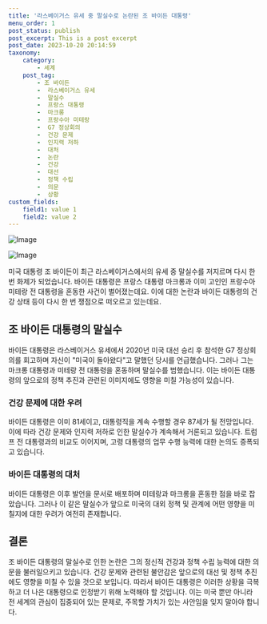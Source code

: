 ```yaml
---
title: '라스베이거스 유세 중 말실수로 논란된 조 바이든 대통령'
menu_order: 1
post_status: publish
post_excerpt: This is a post excerpt
post_date: 2023-10-20 20:14:59
taxonomy:
    category:
        - 세계
    post_tag:
        - 조 바이든
        -  라스베이거스 유세
        -  말실수
        -  프랑스 대통령
        -  마크롱
        -  프랑수아 미테랑
        -  G7 정상회의
        -  건강 문제
        -  인지력 저하
        -  대처
        -  논란
        -  건강
        -  대선
        -  정책 수립
        -  의문
        -  상황
custom_fields:
    field1: value 1
    field2: value 2
---
```


![Image](https://imgnews.pstatic.net/image/029/2024/02/06/0002853957_001_20240206154001071.jpg?type=w647)

![Image](https://imgnews.pstatic.net/image/029/2024/02/06/0002853957_002_20240206154001085.jpg?type=w647)


미국 대통령 조 바이든이 최근 라스베이거스에서의 유세 중 말실수를 저지르며 다시 한 번 화제가 되었습니다. 바이든 대통령은 프랑스 대통령 마크롱과 이미 고인인 프랑수아 미테랑 전 대통령을 혼동한 사건이 벌어졌는데요. 이에 대한 논란과 바이든 대통령의 건강 상태 등이 다시 한 번 쟁점으로 떠오르고 있는데요. 

## 조 바이든 대통령의 말실수
바이든 대통령은 라스베이거스 유세에서 2020년 미국 대선 승리 후 참석한 G7 정상회의를 회고하며 자신이 "미국이 돌아왔다"고 말했던 당시를 언급했습니다. 그러나 그는 마크롱 대통령과 미테랑 전 대통령을 혼동하며 말실수를 범했습니다. 이는 바이든 대통령의 앞으로의 정책 추진과 관련된 이미지에도 영향을 미칠 가능성이 있습니다.

### 건강 문제에 대한 우려
바이든 대통령은 이미 81세이고, 대통령직을 계속 수행할 경우 87세가 될 전망입니다. 이에 따라 건강 문제와 인지력 저하로 인한 말실수가 계속해서 거론되고 있습니다. 트럼프 전 대통령과의 비교도 이어지며, 고령 대통령의 업무 수행 능력에 대한 논의도 증폭되고 있습니다.

### 바이든 대통령의 대처
바이든 대통령은 이후 발언을 문서로 배포하며 미테랑과 마크롱을 혼동한 점을 바로 잡았습니다. 그러나 이 같은 말실수가 앞으로 미국의 대외 정책 및 관계에 어떤 영향을 미칠지에 대한 우려가 여전히 존재합니다.

## 결론
조 바이든 대통령의 말실수로 인한 논란은 그의 정신적 건강과 정책 수립 능력에 대한 의문을 불러일으키고 있습니다. 건강 문제와 관련된 불안감은 앞으로의 대선 및 정책 추진에도 영향을 미칠 수 있을 것으로 보입니다. 따라서 바이든 대통령은 이러한 상황을 극복하고 더 나은 대통령으로 인정받기 위해 노력해야 할 것입니다. 이는 미국 뿐만 아니라 전 세계의 관심이 집중되어 있는 문제로, 주목할 가치가 있는 사안임을 잊지 말아야 합니다.
